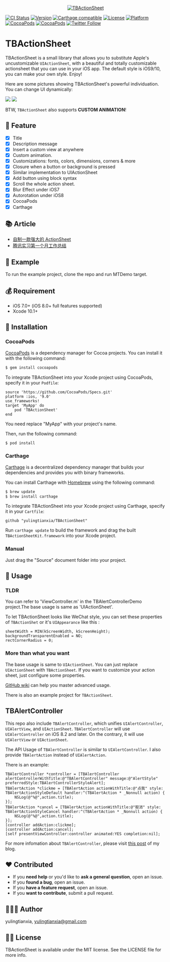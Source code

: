 <p align="center">
<a href="https://github.com/yulingtianxia/TBActionSheet">
<img src="images/logo.png" alt="TBActionSheet" />
</a>
</p>

[![CI Status](http://img.shields.io/travis/yulingtianxia/TBActionSheet.svg?style=flat)](https://travis-ci.org/yulingtianxia/TBActionSheet)
[![Version](https://img.shields.io/cocoapods/v/TBActionSheet.svg?style=flat)](http://cocoapods.org/pods/TBActionSheet)
[![Carthage compatible](https://img.shields.io/badge/Carthage-compatible-4BC51D.svg?style=flat)](https://github.com/Carthage/Carthage)
[![License](https://img.shields.io/cocoapods/l/TBActionSheet.svg?style=flat)](http://cocoapods.org/pods/TBActionSheet)
[![Platform](https://img.shields.io/cocoapods/p/TBActionSheet.svg?style=flat)](http://cocoapods.org/pods/TBActionSheet)
[![CocoaPods](https://img.shields.io/cocoapods/dt/TBActionSheet.svg)](http://cocoapods.org/pods/TBActionSheet)
[![CocoaPods](https://img.shields.io/cocoapods/at/TBActionSheet.svg)](http://cocoapods.org/pods/TBActionSheet)
[![Twitter Follow](https://img.shields.io/twitter/follow/yulingtianxia.svg?style=social&label=Follow)](https://twitter.com/yulingtianxia)

# TBActionSheet

TBActionSheet is a small library that allows you to substitute Apple's uncustomizable `UIActionSheet`, with a beautiful and totally customizable actionsheet that you can use in your iOS app. The default style is iOS9/10, you can make your own style. Enjoy!  

Here are some pictures showing TBActionSheet's powerful individuation. You can change UI dynamically:

![](images/demo.gif)
![](images/addButton.gif)

BTW, `TBActionSheet` also supports **CUSTOM ANIMATION**!

## 🌟 Feature

- [x] Title
- [x] Description message
- [x] Insert a custom view at anywhere
- [x] Custom animation.
- [x] Customizations: fonts, colors, dimensions, corners & more
- [x] Closure when a button or background is pressed
- [x] Similar implementation to UIActionSheet
- [x] Add button using block syntax
- [x] Scroll the whole action sheet.
- [x] Blur Effect under iOS7
- [x] Autorotation under iOS8
- [x] CocoaPods
- [x] Carthage

## 📚 Article

- [自制一款强大的 ActionSheet](http://yulingtianxia.com/blog/2016/07/18/TBActionSheet/)
- [腾讯实习第一个月工作总结](http://yulingtianxia.com/blog/2015/11/13/Summary-of-the-first-month-in-the-internship-of-Tencent/)

## 🔮 Example

To run the example project, clone the repo and run MTDemo target.

## 💰 Requirement

- iOS 7.0+ (iOS 8.0+ full features supported)
- Xcode 10.1+

## 📲 Installation

### CocoaPods

[CocoaPods](http://cocoapods.org) is a dependency manager for Cocoa projects. You can install it with the following command:

```bash
$ gem install cocoapods
```

To integrate TBActionSheet into your Xcode project using CocoaPods, specify it in your `Podfile`:


```
source 'https://github.com/CocoaPods/Specs.git'
platform :ios, '9.0'
use_frameworks!
target 'MyApp' do
	pod 'TBActionSheet'
end
```

You need replace "MyApp" with your project's name.

Then, run the following command:

```bash
$ pod install
```

### Carthage

[Carthage](https://github.com/Carthage/Carthage) is a decentralized dependency manager that builds your dependencies and provides you with binary frameworks.

You can install Carthage with [Homebrew](http://brew.sh/) using the following command:

```bash
$ brew update
$ brew install carthage
```

To integrate TBActionSheet into your Xcode project using Carthage, specify it in your `Cartfile`:

```ogdl
github "yulingtianxia/TBActionSheet"
```

Run `carthage update` to build the framework and drag the built `TBActionSheetKit.framework` into your Xcode project.

### Manual

Just drag the "Source" document folder into your project.

## 🐒 Usage

### TLDR

You can refer to 'ViewController.m' in the TBAlertControllerDemo project.The base usage is same as 'UIActionSheet'.

To let TBActionSheet looks like WeChat style, you can set these properties of `TBActionShet` or it's `UIAppearance` like this :

```
sheetWidth = MIN(kScreenWidth, kScreenHeight);
backgroundTransparentEnabled = NO;
rectCornerRadius = 0;
``` 

### More than what you want

The base usage is same to `UIActionSheet`. You can just replace `UIActionSheet` with `TBActionSheet`. If you want to customize your action sheet, just configure some properties. 

[GitHub wiki](https://github.com/yulingtianxia/TBActionSheet/wiki) can help you master advanced usage.

There is also an example project for `TBActionSheet`.

## TBAlertController

This repo also include `TBAlertController`, which unifies `UIAlertController`, `UIAlertView`, and `UIActionSheet`. `TBAlertController` will use `UIAlertController` on iOS 8.2 and later. On the contrary, it will use `UIAlertView` or `UIActionSheet`.

The API Usage of `TBAlertController` is similar to `UIAlertController`. I also provide `TBAlertAction` instead of `UIAlertAction`.

There is an example:

```
TBAlertController *controller = [TBAlertController alertControllerWithTitle:@"TBAlertController" message:@"AlertStyle" preferredStyle:TBAlertControllerStyleAlert];
TBAlertAction *clickme = [TBAlertAction actionWithTitle:@"点我" style: TBAlertActionStyleDefault handler:^(TBAlertAction * _Nonnull action) {
    NSLog(@"%@",action.title);
}];
TBAlertAction *cancel = [TBAlertAction actionWithTitle:@"取消" style: TBAlertActionStyleCancel handler:^(TBAlertAction * _Nonnull action) {
    NSLog(@"%@",action.title);
}];
[controller addAction:clickme];
[controller addAction:cancel];
[self presentViewController:controller animated:YES completion:nil];
```

For more infomation about `TBAlertController`, please visit [this post](http://yulingtianxia.com/blog/2015/11/13/Summary-of-the-first-month-in-the-internship-of-Tencent/) of my blog.

## ❤️ Contributed

- If you **need help** or you'd like to **ask a general question**, open an issue.
- If you **found a bug**, open an issue.
- If you **have a feature request**, open an issue.
- If you **want to contribute**, submit a pull request.

## 👨🏻‍💻 Author

yulingtianxia, yulingtianxia@gmail.com

## 👮🏻 License

TBActionSheet is available under the MIT license. See the LICENSE file for more info.


